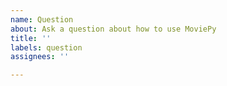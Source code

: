 ```yaml
---
name: Question
about: Ask a question about how to use MoviePy
title: ''
labels: question
assignees: ''

---
```


<!--
Hello! If you think that it is a simple problem, then consider asking instead on our Gitter channel: https://gitter.im/movie-py/. This makes it easier to have a back-and-forth discussion in real-time.
 
--------------------

You can format code by putting ``` (that's 3 backticks) on a line by itself at the beginning and end of each code block. For example:

```
from moviepy.editor import *
clip = ColorClip((600, 400), color=(255, 100, 0), duration=2)
```
-->
